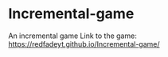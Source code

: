 # Incremental-game
An incremental game
Link to the game: https://redfadeyt.github.io/Incremental-game/
